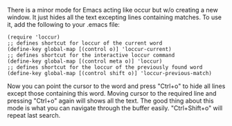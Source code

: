There is a minor mode for Emacs acting like occur but w/o creating a new window. It just hides all the text excepting lines containing matches. To use it, add the following to your .emacs file:

```elisp
(require 'loccur)
;; defines shortcut for loccur of the current word
(define-key global-map [(control o)] 'loccur-current)
;; defines shortcut for the interactive loccur command
(define-key global-map [(control meta o)] 'loccur)
;; defines shortcut for the loccur of the previously found word
(define-key global-map [(control shift o)] 'loccur-previous-match)
```

Now you can point the cursor to the word and press "Ctrl+o" to hide all lines except those containing this word. Moving cursor to the required line and pressing "Ctrl+o" again will shows all the text. The good thing about this mode is what you can navigate through the buffer easily. "Ctrl+Shift+o" will repeat last search. 
